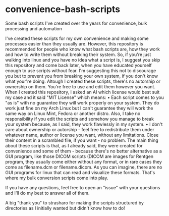 # convenience-bash-scripts
Some bash scripts I've created over the years for convenience, bulk processing and automation

I've created these scripts for my own convenience and making some processes easier than they usually are. However, this repository is recommended for people who know what bash scripts are, how they work and how to write them without breaking their system. So, if you're just walking into linux and you have no idea what a script is, I suggest you skip this repository and come back later, when you have educated yourself enough to use scripts without fear. I'm suggesting this not to discourage you but to prevent you from breaking your own system, if you don't know what your're doing.
Altough I created these scripts, there's no autorship or ownership on them. You're free to use and edit them however you want. When I created this repository, I asked an AI which license would best suit my case and it said "MIT License" which means:
• Each script comes to you "as is" with no guarantee they will work properly on your system. They do work just fine on my Arch Linux but I can't guarantee they will work the same way on Linux Mint, Fedora or another distro. Also, I take no responsibility if you edit the scripts and somehow you manage to break your system because, as I said, they work flawlessly in my system.
• I don't care about ownership or autorship - feel free to redistribute them under whatever name, author or license you want, without any limitations. Close their content in a scrambled file, if you want - no problem.
The main thing about these scripts is that, as I already said, they were created for convenience and some of them - because there's no better alternative as a GUI program, like those DICOM scripts (DICOM are images for Rentgen program, they usually come either without any format, or in rare cases they come as filename.dcm or filename.dicom. As you can imagine, there are no GUI programs for linux that can read and visualize these formats. That's where my bulk conversion scripts come into play.

If you have any questions, feel free to open an "issue" with your questions and I'll do my best to answer all of them.

A big "thank you" to strasharo for making the scripts structured by directories as I initially wanted but didn't know how to do!
